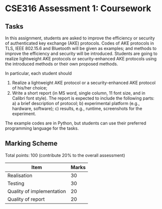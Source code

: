 # CSE316 Assessment 1: Coursework

## Tasks

In this assignment, students are asked to improve the efficiency or security of authenticated key exchange (AKE) protocols. Codes of AKE protocols in TLS, IEEE 802.15.6 and Bluetooth will be given as examples; and methods to improve the efficiency and security will be introduced. Students are going to realize lightweight AKE protocols or security-enhanced AKE protocols using the introduced methods or their own proposed methods.

In particular, each student should

1. Realize a lightweight AKE protocol or a security-enhanced AKE protocol of his/her choice;
2. Write a short report (in MS word, single column, 11 font size, and in Calibri font style). The
report is expected to include the following parts: a) a brief description of protocol; b) experimental platform (e.g., hardware, software); c) results, e.g., runtime, screenshots for the experiment.

The example codes are in Python, but students can use their preferred programming language for the tasks.

## Marking Scheme

Total points: 100 (contribute 20% to the overall assessment)

| Item | Marks |
| ------------- | ------------- |
| Realisation  | 30 |
| Testing  | 30 |
| Quality of implementation  | 20 |
| Quality of report  | 20 |